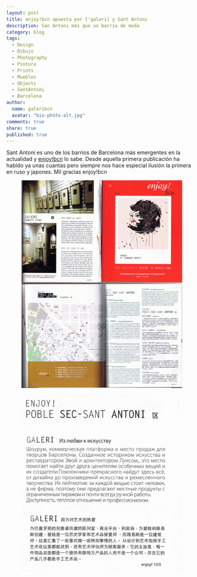 ```yaml
---
layout: post
title: enjoy!bcn apuesta por ['galəri] y Sant Antoni
description: San Antoni más que un barrio de moda
category: blog
tags: 
  - Design
  - Dibujo
  - Photography
  - Pintura
  - Prints
  - Muebles
  - Objects
  - SantAntoni
  - Barcelona
author: 
  name: galeribcn
  avatar: "bio-photo-alt.jpg"
comments: true
share: true
published: true
---
```

Sant Antoni es uno de los barrios de Barcelona más emergentes en la actualidad y [enjoy!bcn](http://www.enjoybcn.net/art/galleries/galeri-bcn/ "enjoy!bcn") lo sabe. Desde aquella primera publicación ha habido ya unas cuantas pero siempre nos hace especial ilusión la primera en ruso y japones‬. Mil gracias enjoy!bcn  


<div class="figure-group">
<figure> 
	<a href="/images/enjoy!bcn.jpg"><img src="/images/enjoy!bcn.jpg" alt="enjoy!bcn"></a>
</figure>

<figure>
	<a href="/images/ruso japones.jpg"><img src="/images/ruso japones.jpg" alt="enjoy!bcn"></a>
</figure>
</div>
